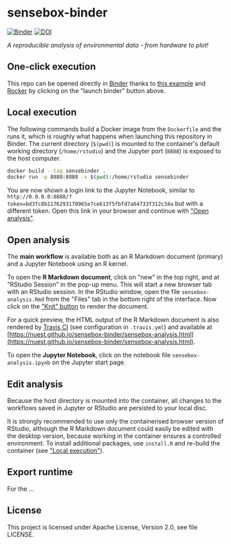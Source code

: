 # sensebox-binder

[![Binder](http://mybinder.org/badge.svg)](http://mybinder.org/v2/gh/nuest/sensebox-binder/master) [![DOI](https://zenodo.org/badge/DOI/10.5281/zenodo.1135140.svg)](https://doi.org/10.5281/zenodo.1135140)

_A reproducible analysis of environmental data - from hardware to plot!_

## One-click execution

This repo can be opened directly in [Binder](https://mybinder.org/) thanks to [this example](https://github.com/binder-examples/dockerfile-rstudio) and [Rocker](https://github.com/rocker-org/binder) by clicking on the "launch binder" button above.

## Local execution

The following commands build a Docker image from the `Dockerfile` and the runs it, which is roughly what happens when launching this repository in Binder.
The current directory (`$(pwd)`) is mounted to the container's default working directory (`/home/rstudio`) and the Jupyter port (`8888`) is exposed to the host computer.

```bash
docker build --tag sensebinder .
docker run -p 8888:8888 -v $(pwd):/home/rstudio sensebinder
```

You are now shown a login link to the Jupyter Notebook, similar to `http://0.0.0.0:8888/?token=bd3fc8b1176293170965e7ce613f5fbfd7a64733f312c34a` but with a different token.
Open this link in your browser and continue with ["Open analysis"](#open-analysis).

## Open analysis

The **main workflow** is available both as an R Markdown document (primary) and a Jupyter Notebook using an R kernel.

To open the **R Markdown document**, click on "new" in the top right, and at "RStudio Session" in the pop-up menu.
This will start a new browser tab with an RStudio session.
In the RStudio window, open the file `sensebox-analysis.Rmd` from the "Files" tab in the bottom right of the interface.
Now click on the ["Knit" button](http://rmarkdown.rstudio.com/authoring_quick_tour.html) to render the document.

For a quick preview, the HTML output of the R Markdown document is also rendered by [Travis CI](http://travis-ci.org/) (see configuration in `.travis.yml`) and available at [https://nuest.github.io/sensebox-binder/sensebox-analysis.html](https://nuest.github.io/sensebox-binder/sensebox-analysis.html).

To open the **Jupyter Notebook**, click on the notebook file `sensebox-analysis.ipynb` on the Jupyter start page.

## Edit analysis

Because the host directory is mounted into the container, all changes to the workflows saved in Jupyter or RStudio are persisted to your local disc.

It is strongly recommended to use only the containerised browser version of RStudio, although the R Markdown document could easily be edited with the desktop version, because working in the container ensures a controlled environment.
To install additional packages, use `install.R` and re-build the container (see ["Local execution"](#local-execution)).

## Export runtime

For the ...

## License

This project is licensed under Apache License, Version 2.0, see file LICENSE.
